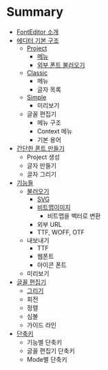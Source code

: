 # Summary

* [FontEditor 소개](README.md)
* [에디터 기본 구조](chapter1.md)
  * [Project](chapter1/project.md)
    * [메뉴](chapter1/project/ba54-b274.md)
    * [외부 폰트 불러오기](chapter1/project/c678-bd80-d3f0-d2b8-bd88-b7ec-c624-ae30.md)
  * [Classic](chapter1/classic.md)
    * 메뉴
    * 글자 목록
  * [Simple](chapter1/simple.md)
    * 미리보기
  * 글꼴 편집기
    * 메뉴 구조
    * Context 메뉴
    * 기본 용어
* [간단한 폰트 만들기](d3f0-d2b8-b9cc-b4e4-ae30.md)
  * Project 생성
  * 글자 만들기
  * 글자 그리기
* [기능들](ae30-b2a5-b4e4.md)
  * [불러오기](ae30-b2a5-b4e4/bd88-b7ec-c624-ae30.md)
    * [SVG](ae30-b2a5-b4e4/bd88-b7ec-c624-ae30/svg-bd88-b7ec-c624-ae30.md)
    * [비트맵이미지](ae30-b2a5-b4e4/bd88-b7ec-c624-ae30/c774-bbf8-c9c0.md)
      * 비트맵을 벡터로 변환
    * 외부 URL
    * TTF, WOFF, OTF
  * 내보내기
    * TTF
    * 웹폰트
    * 아이콘 폰트
  * 미리보기
* [글꼴 편집기 ](outline-adf8-b9ac-ae30-d234.md)
  * [그리기](outline-adf8-b9ac-ae30-d234/outline-adf8-b9ac-ae30.md)
  * 회전
  * 정렬
  * 심볼
  * 가이드 라인
* [단축키](b2e8-cd95-d0a4.md)
  * 기능별 단축키
  * 글꼴 편집기 단축키
  * Mode별 단축키


